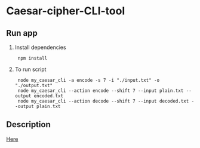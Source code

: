 # Caesar-cipher-CLI-tool

## Run app

1. Install dependencies

        npm install

2. To run script

        node my_caesar_cli -a encode -s 7 -i "./input.txt" -o "./output.txt"
        node my_caesar_cli --action encode --shift 7 --input plain.txt --output encoded.txt
        node my_caesar_cli --action decode --shift 7 --input decoded.txt --output plain.txt

## Description

[Here](https://github.com/rolling-scopes-school/nodejs-course-template/blob/master/TASKS.md)
